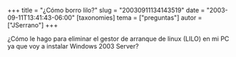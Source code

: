 +++
title = "¿Cómo borro lilo?"
slug = "20030911134143519"
date = "2003-09-11T13:41:43-06:00"
[taxonomies]
tema = ["preguntas"]
autor = ["JSerrano"]
+++

¿Cómo le hago para eliminar el gestor de arranque de linux (LILO) en mi
PC ya que voy a instalar Windows 2003 Server?

